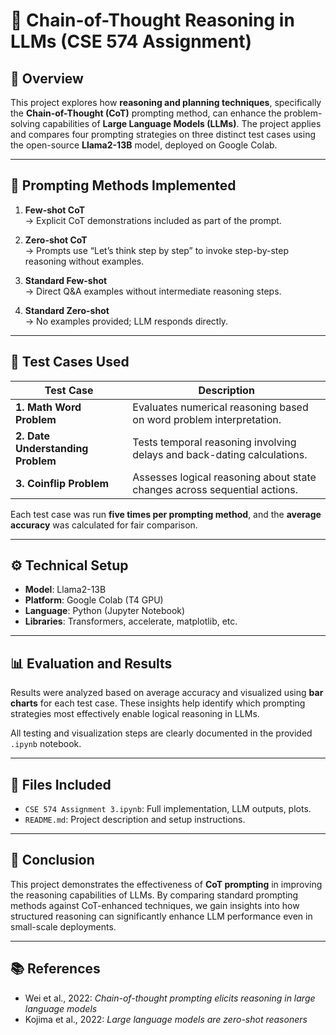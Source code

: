 
# 🧠 Chain-of-Thought Reasoning in LLMs (CSE 574 Assignment)

## 📘 Overview

This project explores how **reasoning and planning techniques**, specifically the **Chain-of-Thought (CoT)** prompting method, can enhance the problem-solving capabilities of **Large Language Models (LLMs)**. The project applies and compares four prompting strategies on three distinct test cases using the open-source **Llama2-13B** model, deployed on Google Colab.

---

## 🚀 Prompting Methods Implemented

1. **Few-shot CoT**  
   → Explicit CoT demonstrations included as part of the prompt.

2. **Zero-shot CoT**  
   → Prompts use “Let’s think step by step” to invoke step-by-step reasoning without examples.

3. **Standard Few-shot**  
   → Direct Q&A examples without intermediate reasoning steps.

4. **Standard Zero-shot**  
   → No examples provided; LLM responds directly.

---

## 🧪 Test Cases Used

| Test Case                        | Description                                                                 |
|----------------------------------|-----------------------------------------------------------------------------|
| **1. Math Word Problem**         | Evaluates numerical reasoning based on word problem interpretation.         |
| **2. Date Understanding Problem**| Tests temporal reasoning involving delays and back-dating calculations.     |
| **3. Coinflip Problem**          | Assesses logical reasoning about state changes across sequential actions.   |

Each test case was run **five times per prompting method**, and the **average accuracy** was calculated for fair comparison.

---

## ⚙️ Technical Setup

- **Model**: Llama2-13B
- **Platform**: Google Colab (T4 GPU)
- **Language**: Python (Jupyter Notebook)
- **Libraries**: Transformers, accelerate, matplotlib, etc.

---

## 📊 Evaluation and Results

Results were analyzed based on average accuracy and visualized using **bar charts** for each test case. These insights help identify which prompting strategies most effectively enable logical reasoning in LLMs.

All testing and visualization steps are clearly documented in the provided `.ipynb` notebook.

---

## 📎 Files Included

- `CSE 574 Assignment 3.ipynb`: Full implementation, LLM outputs, plots.
- `README.md`: Project description and setup instructions.

---

## 📌 Conclusion

This project demonstrates the effectiveness of **CoT prompting** in improving the reasoning capabilities of LLMs. By comparing standard prompting methods against CoT-enhanced techniques, we gain insights into how structured reasoning can significantly enhance LLM performance even in small-scale deployments.

---

## 📚 References

- Wei et al., 2022: *Chain-of-thought prompting elicits reasoning in large language models*
- Kojima et al., 2022: *Large language models are zero-shot reasoners*
